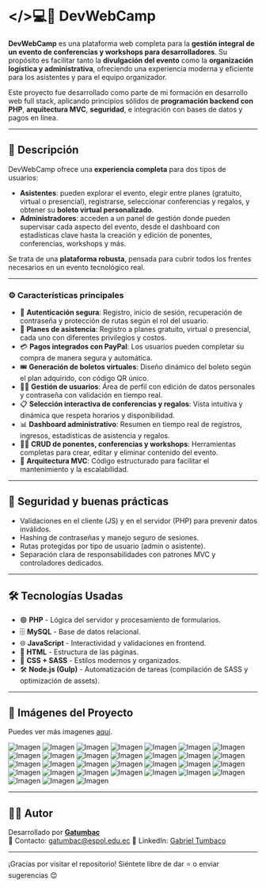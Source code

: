 # </>💻🚀 DevWebCamp

**DevWebCamp** es una plataforma web completa para la **gestión integral de un evento de conferencias y workshops para desarrolladores**. Su propósito es facilitar tanto la **divulgación del evento** como la **organización logística y administrativa**, ofreciendo una experiencia moderna y eficiente para los asistentes y para el equipo organizador.

Este proyecto fue desarrollado como parte de mi formación en desarrollo web full stack, aplicando principios sólidos de **programación backend con PHP**, **arquitectura MVC**, **seguridad**, e integración con bases de datos y pagos en línea.

---

## 📖 Descripción  

DevWebCamp ofrece una **experiencia completa** para dos tipos de usuarios:

- **Asistentes**: pueden explorar el evento, elegir entre planes (gratuito, virtual o presencial), registrarse, seleccionar conferencias y regalos, y obtener su **boleto virtual personalizado**.
- **Administradores**: acceden a un panel de gestión donde pueden supervisar cada aspecto del evento, desde el dashboard con estadísticas clave hasta la creación y edición de ponentes, conferencias, workshops y más.

Se trata de una **plataforma robusta**, pensada para cubrir todos los frentes necesarios en un evento tecnológico real.

---

### ⚙️ Características principales

- 🔐 **Autenticación segura**: Registro, inicio de sesión, recuperación de contraseña y protección de rutas según el rol del usuario.
- 🧾 **Planes de asistencia**: Registro a planes gratuito, virtual o presencial, cada uno con diferentes privilegios y costos.
- 💳 **Pagos integrados con PayPal**: Los usuarios pueden completar su compra de manera segura y automática.
- 🎟️ **Generación de boletos virtuales**: Diseño dinámico del boleto según el plan adquirido, con código QR único.
- 🧑‍💼 **Gestión de usuarios**: Área de perfil con edición de datos personales y contraseña con validación en tiempo real.
- 📋 **Selección interactiva de conferencias y regalos**: Vista intuitiva y dinámica que respeta horarios y disponibilidad.
- 📊 **Dashboard administrativo**: Resumen en tiempo real de registros, ingresos, estadísticas de asistencia y regalos.
- 🧑‍🏫 **CRUD de ponentes, conferencias y workshops**: Herramientas completas para crear, editar y eliminar contenido del evento.
- 🧩 **Arquitectura MVC**: Código estructurado para facilitar el mantenimiento y la escalabilidad.

---

## 🔐 Seguridad y buenas prácticas

- Validaciones en el cliente (JS) y en el servidor (PHP) para prevenir datos inválidos.
- Hashing de contraseñas y manejo seguro de sesiones.
- Rutas protegidas por tipo de usuario (admin o asistente).
- Separación clara de responsabilidades con patrones MVC y controladores dedicados.

---

## 🛠 Tecnologías Usadas  

- 🟢 **PHP** - Lógica del servidor y procesamiento de formularios.
- 🗄 **MySQL** - Base de datos relacional.
- 🌐 **JavaScript** - Interactividad y validaciones en frontend.
- 📄 **HTML** - Estructura de las páginas.
- 🎨 **CSS + SASS** - Estilos modernos y organizados.
- 🛠 **Node.js (Gulp)** - Automatización de tareas (compilación de SASS y optimización de assets).

---

## 📸 Imágenes del Proyecto

Puedes ver más imagenes [aquí](https://github.com/Gatumbac/DevWebCamp/tree/main/assets).

![Imagen](assets/20.png)
![Imagen](assets/1.png)
![Imagen](assets/2.png)
![Imagen](assets/3.png)
![Imagen](assets/4.png)
![Imagen](assets/5.png)
![Imagen](assets/6.png)
![Imagen](assets/7.png)
![Imagen](assets/8.png)
![Imagen](assets/9.png)
![Imagen](assets/10.png)
![Imagen](assets/11.png)
![Imagen](assets/12.png)
![Imagen](assets/13.png)
![Imagen](assets/14.png)
![Imagen](assets/15.png)
![Imagen](assets/16.png)
![Imagen](assets/17.png)
![Imagen](assets/18.png)
![Imagen](assets/19.png)
![Imagen](assets/21.png)
![Imagen](assets/22.png)
![Imagen](assets/23.png)
![Imagen](assets/24.png)
![Imagen](assets/25.png)
![Imagen](assets/26.png)
![Imagen](assets/27.png)
![Imagen](assets/28.png)
![Imagen](assets/29.png)
![Imagen](assets/30.png)
![Imagen](assets/31.png)

---

## 👨‍💻 Autor  
Desarrollado por **[Gatumbac](https://github.com/Gatumbac)**  
📧 Contacto: gatumbac@espol.edu.ec 
📌 LinkedIn: [Gabriel Tumbaco](https://www.linkedin.com/in/gabriel-tumbaco-santana/)  

---

¡Gracias por visitar el repositorio! Siéntete libre de dar ⭐️ o enviar sugerencias 😊




